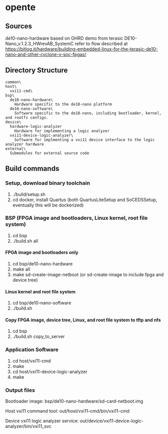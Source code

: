 # opente
## Sources
de10-nano-hardware based on GHRD demo from terasic DE10-Nano_v.1.2.3_HWrevAB_SystemC
refer to flow described at https://bitlog.it/hardware/building-embedded-linux-for-the-terasic-de10-nano-and-other-cyclone-v-soc-fpgas/
## Directory Structure
```
common\
host\
  vxi11-cmd\
bsp\
  de10-nano-hardware\
    Hardware specific to the de10-nano platform
  de10-nano-software\
    Software specific to the de10-nano, including bootloader, kernel, and rootfs configs.
device\
  hardware-logic-analyzer
    Hardware for implementing a logic analyzer
  vxi11-device-logic-analyzer\
    Software for implmenting a vxi11 device interface to the logic analyzer hardware
external\
  Submodules for external source code
```
## Build commands
### Setup, download binary toolchain
1. ./build/setup.sh
2. cd docker, install Quartus (both QuartusLiteSetup and SoCEDSSetup, eventually this will be dockerized)
### BSP (FPGA image and bootloaders, Linux kernel, root file system)
1. cd bsp
2. ./build.sh all
#### FPGA image and bootloaders only
1. cd bsp/de10-nano-hardware
2. make all
3. make sd-create-image-netboot (or sd-create-image to include fpga and device tree)
#### Linux kernel and root file system
1. cd bsp/de10-nano-software
2. ./build.sh
#### Copy FPGA image, device tree, Linux, and root file system to tftp and nfs
1. cd bsp
2. ./build.sh copy_to_server
### Application Software
1. cd host/vxi11-cmd
2. make
3. cd host/vxi11-device-logic-analyzer
4. make
### Output files
Bootloader image: bsp/de10-nano-hardware/sd-card-netboot.img

Host vxi11 command tool: out/host/vxi11-cmd/bin/vxi11-cmd

Device vxi11 logic analyzer service: out/device/vxi11-device-logic-analyzer/bin/vxi11_svc

